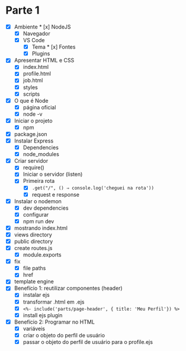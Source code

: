 # Parte 1

- [x] Ambiente \* [x] NodeJS
  - [x] Navegador
  - [x] VS Code
    - [x] Tema \* [x] Fontes
    - [x] Plugins
- [x] Apresentar HTML e CSS
  - [x] index.html
  - [x] profile.html
  - [x] job.html
  - [x] styles
  - [x] scripts
- [x] O que é Node
  - [x] página oficial
  - [x] node -v
- [x] Iniciar o projeto
  - [x] npm
- [x] package.json
- [x] Instalar Express
  - [x] Dependencies
  - [x] node_modules
- [x] Criar servidor
  - [x] require()
  - [x] Iniciar o servidor (listen)
  - [x] Primeira rota
    - [x] `.get("/", () ⇒ console.log('cheguei na rota'))`
    - [x] request e response
- [x] Instalar o nodemon
  - [x] dev dependencies
  - [x] configurar
  - [x] npm run dev
- [x] mostrando index.html
- [x] views directory
- [x] public directory
- [x] create routes.js
  - [x] module.exports
- [x] fix
  - [x] file paths
  - [x] href
- [x] template engine
- [x] Benefício 1: reutilizar componentes (header)
  - [x] instalar ejs
  - [x] transformar .html em .ejs
  - [x] `<%- include('parts/page-header', { title: 'Meu Perfil'}) %>`
  - [x] install ejs plugin
- [x] Benefício 2: Programar no HTML
  - [x] variáveis
  - [x] criar o objeto do perfil de usuário
  - [x] passar o objeto do perfil de usuário para o profile.ejs
